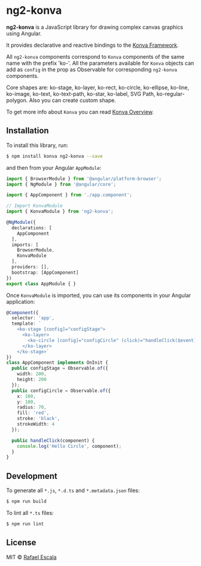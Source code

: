 # ng2-konva

**ng2-konva** is a JavaScript library for drawing complex canvas graphics using Angular.

It provides declarative and reactive bindings to the [Konva Framework](http://konvajs.github.io/).

All `ng2-konva` components correspond to `Konva` components of the same name with the prefix 'ko-'. All the parameters available for `Konva` objects can add as `config` in the prop as Observable for corresponding `ng2-konva` components.

Core shapes are: ko-stage, ko-layer, ko-rect, ko-circle, ko-ellipse, ko-line, ko-image, ko-text, ko-text-path, ko-star, ko-label, SVG Path, ko-regular-polygon.
Also you can create custom shape.

To get more info about `Konva` you can read [Konva Overview](http://konvajs.github.io/docs/overview.html).

## Installation

To install this library, run:

```bash
$ npm install konva ng2-konva --save
```

and then from your Angular `AppModule`:

```typescript
import { BrowserModule } from '@angular/platform-browser';
import { NgModule } from '@angular/core';

import { AppComponent } from './app.component';

// Import KonvaModule
import { KonvaModule } from 'ng2-konva';

@NgModule({
  declarations: [
    AppComponent
  ],
  imports: [
    BrowserModule,
    KonvaModule
  ],
  providers: [],
  bootstrap: [AppComponent]
})
export class AppModule { }
```

Once `KonvaModule` is imported, you can use its components in your Angular application:

```typescript
@Component({
  selector: 'app',
  template: `
    <ko-stage [config]="configStage">
      <ko-layer>
        <ko-circle [config]="configCircle" (click)="handleClick($event)"></ko-circle>
      </ko-layer>
    </ko-stage>`
})
class AppComponent implements OnInit {
  public configStage = Observable.of({
    width: 200,
    height: 200
  });
  public configCircle = Observable.of({
    x: 100,
    y: 100,
    radius: 70,
    fill: 'red',
    stroke: 'black',
    strokeWidth: 4
  });

  public handleClick(component) {
    console.log('Hello Circle', component);
  }
}
```

## Development

To generate all `*.js`, `*.d.ts` and `*.metadata.json` files:

```bash
$ npm run build
```

To lint all `*.ts` files:

```bash
$ npm run lint
```

## License

MIT © [Rafael Escala](mailto:rafaesc92@gmail.com)
